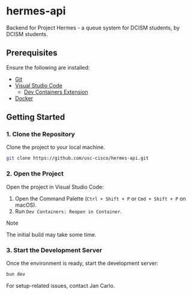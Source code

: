 # hermes-api

Backend for Project Hermes - a queue system for DCISM students, by DCISM students.

## Prerequisites

Ensure the following are installed:

- [Git](https://git-scm.com/)
- [Visual Studio Code](https://code.visualstudio.com/)
  - [Dev Containers Extension](https://marketplace.visualstudio.com/items?itemName=ms-vscode-remote.remote-containers)
- [Docker](https://docs.docker.com/engine/install/)

## Getting Started

### 1. Clone the Repository

Clone the project to your local machine.

```sh
git clone https://github.com/usc-cisco/hermes-api.git
```

### 2. Open the Project

Open the project in Visual Studio Code:

1. Open the Command Palette (`Ctrl + Shift + P` or `Cmd + Shift + P` on macOS).
2. Run `Dev Containers: Reopen in Container`.

> [!NOTE]
> The initial build may take some time.

### 3. Start the Development Server

Once the environment is ready, start the development server:

```sh
bun dev
```

For setup-related issues, contact Jan Carlo.
